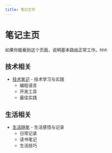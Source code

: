 ```yaml
---
title: 笔记主页
---
```


# 笔记主页

如果你能看到这个页面，说明基本路由正常工作。hhh

## 技术相关
- [技术笔记](/content/categories/tech/) - 技术学习与实践
  - 编程语言
  - 开发工具
  - 最佳实践

## 生活相关
- [生活随笔](/content/categories/life/) - 生活感悟与记录
  - 日常记录
  - 读书笔记
  - 生活技巧